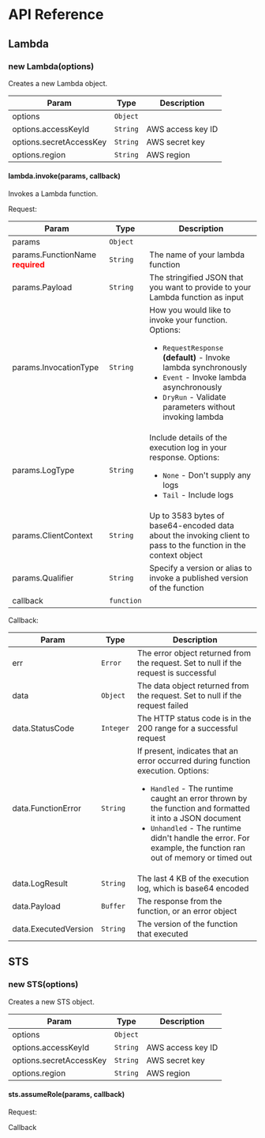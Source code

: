 # API Reference

## Lambda

### new Lambda(options)

Creates a new Lambda object.

| Param                   | Type     | Description       |
| ----------------------- | -------- | ----------------- |
| options                 | `Object` |                   |
| options.accessKeyId     | `String` | AWS access key ID |
| options.secretAccessKey | `String` | AWS secret key    |
| options.region          | `String` | AWS region        |

#### lambda.invoke(params, callback)

Invokes a Lambda function.

Request:

| Param                                                            | Type       | Description                                                                                                                                                                                                                                        |
| ---------------------------------------------------------------- | ---------- | -------------------------------------------------------------------------------------------------------------------------------------------------------------------------------------------------------------------------------------------------- |
| params                                                           | `Object`   |                                                                                                                                                                                                                                                    |
| params.FunctionName <span style="color: red">**required**</span> | `String`   | The name of your lambda function                                                                                                                                                                                                                   |
| params.Payload                                                   | `String`   | The stringified JSON that you want to provide to your Lambda function as input                                                                                                                                                                     |
| params.InvocationType                                            | `String`   | How you would like to invoke your function. Options: <ul><li>`RequestResponse` **(default)** - Invoke lambda synchronously</li><li>`Event` - Invoke lambda asynchronously</li><li>`DryRun` - Validate parameters without invoking lambda</li></ul> |
| params.LogType                                                   | `String`   | Include details of the execution log in your response. Options: <ul><li>`None` - Don't supply any logs</li><li>`Tail` - Include logs</li></ul>                                                                                                     |
| params.ClientContext                                             | `String`   | Up to 3583 bytes of base64-encoded data about the invoking client to pass to the function in the context object                                                                                                                                    |
| params.Qualifier                                                 | `String`   | Specify a version or alias to invoke a published version of the function                                                                                                                                                                           |
| callback                                                         | `function` |                                                                                                                                                                                                                                                    |

Callback:

| Param                | Type      | Description                                                                                                                                                                                                                                                                                                                 |
| -------------------- | --------- | --------------------------------------------------------------------------------------------------------------------------------------------------------------------------------------------------------------------------------------------------------------------------------------------------------------------------- |
| err                  | `Error`   | The error object returned from the request. Set to null if the request is successful                                                                                                                                                                                                                                        |
| data                 | `Object`  | The data object returned from the request. Set to null if the request failed                                                                                                                                                                                                                                                |
| data.StatusCode      | `Integer` | The HTTP status code is in the 200 range for a successful request                                                                                                                                                                                                                                                           |
| data.FunctionError   | `String`  | If present, indicates that an error occurred during function execution. Options: <ul><li>`Handled` - The runtime caught an error thrown by the function and formatted it into a JSON document</li><li>`Unhandled` - The runtime didn't handle the error. For example, the function ran out of memory or timed out</li></ul> |
| data.LogResult       | `String`  | The last 4 KB of the execution log, which is base64 encoded                                                                                                                                                                                                                                                                 |
| data.Payload         | `Buffer`  | The response from the function, or an error object                                                                                                                                                                                                                                                                          |
| data.ExecutedVersion | `String`  | The version of the function that executed                                                                                                                                                                                                                                                                                   |

## STS

### new STS(options)

Creates a new STS object.

| Param                   | Type     | Description       |
| ----------------------- | -------- | ----------------- |
| options                 | `Object` |                   |
| options.accessKeyId     | `String` | AWS access key ID |
| options.secretAccessKey | `String` | AWS secret key    |
| options.region          | `String` | AWS region        |

#### sts.assumeRole(params, callback)

Request:

Callback
